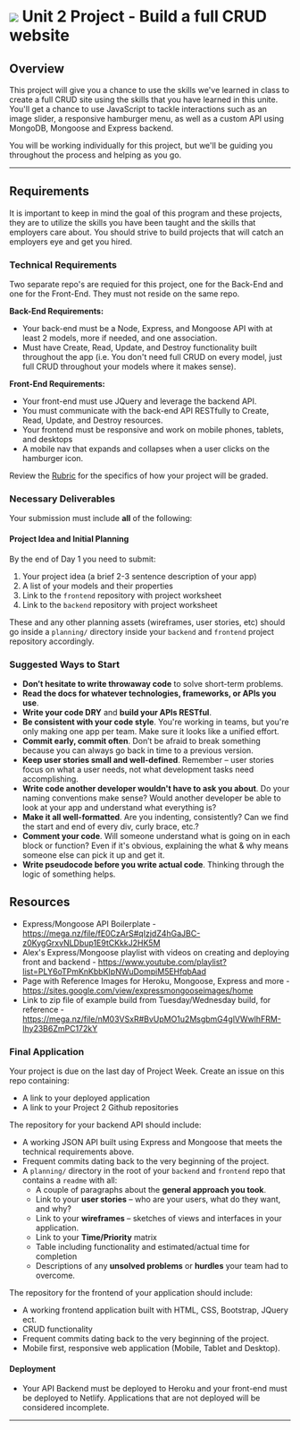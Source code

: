 # ![](https://ga-dash.s3.amazonaws.com/production/assets/logo-9f88ae6c9c3871690e33280fcf557f33.png) Unit 2 Project - Build a full CRUD website

## Overview

This project will give you a chance to use the skills we've learned in class to create a full CRUD site using the skills that you have learned in this unite. You'll get a chance to use JavaScript to tackle interactions such as an image slider, a responsive hamburger menu, as well as a custom API using MongoDB, Mongoose and Express backend.

You will be working individually for this project, but we'll be guiding you throughout the process and helping as you go.

---

## Requirements
It is important to keep in mind the goal of this program and these projects, they are to utilize the skills you have been taught and the skills that employers care about. You should strive to build projects that will catch an employers eye and get you hired.

### Technical Requirements
Two separate repo's are requied for this project, one for the Back-End and one for the Front-End. They must not reside on the same repo.

**Back-End Requirements:**

- Your back-end must be a Node, Express, and Mongoose API with at least 2
  models, more if needed, and one association.
- Must have Create, Read, Update, and Destroy functionality built throughout the
  app (i.e. You don't need full CRUD on every model, just full CRUD throughout
  your models where it makes sense).

**Front-End Requirements:**
- Your front-end must use JQuery and leverage the backend API.
- You must communicate with the back-end API RESTfully to Create, Read, Update,
  and Destroy resources.
- Your frontend must be responsive and work on mobile phones, tablets, and desktops
- A mobile nav that expands and collapses when a user clicks on the hamburger icon.

Review the [Rubric](https://git.generalassemb.ly/SEIR-629/project-2/blob/master/evaluation-rubric.md) for the specifics of how your project will
be graded.


### Necessary Deliverables
Your submission must include **all** of the following:

#### Project Idea and Initial Planning
By the end of Day 1 you need to submit:

1. Your project idea (a brief 2-3 sentence description of your app)
2. A list of your models and their properties
3. Link to the `frontend` repository with project worksheet
4. Link to the `backend` repository with project worksheet

These and any other planning assets (wireframes, user stories, etc) should go
inside a `planning/` directory inside your `backend` and `frontend` project repository accordingly.

### Suggested Ways to Start

- **Don’t hesitate to write throwaway code** to solve short-term problems.
- **Read the docs for whatever technologies, frameworks, or APIs you use**.
- **Write your code DRY** and **build your APIs RESTful**.
- **Be consistent with your code style**. You're working in teams, but you're only making one app per team. Make sure it looks like a unified effort.
- **Commit early, commit often**. Don’t be afraid to break something because you can always go back in time to a previous version.
- **Keep user stories small and well-defined**. Remember – user stories focus on what a user needs, not what development tasks need accomplishing.
- **Write code another developer wouldn't have to ask you about**. Do your naming conventions make sense? Would another developer be able to look at your app and understand what everything is?
- **Make it all well-formatted**. Are you indenting, consistently? Can we find the start and end of every div, curly brace, etc.?
- **Comment your code**. Will someone understand what is going on in each block or function? Even if it's obvious, explaining the what & why means someone else can pick it up and get it.
- **Write pseudocode before you write actual code**. Thinking through the logic of something helps.

## Resources
- Express/Mongoose API Boilerplate - https://mega.nz/file/fE0CzArS#qIzjdZ4hGaJBC-z0KygGrxvNLDbup1E9tCKkkJ2HK5M
- Alex's Express/Mongoose playlist with videos on creating and deploying front and backend - https://www.youtube.com/playlist?list=PLY6oTPmKnKbbKIpNWuDompiM5EHfqbAad
- Page with Reference Images for Heroku, Mongoose, Express and more - https://sites.google.com/view/expressmongooseimages/home
- Link to zip file of example build from Tuesday/Wednesday build, for reference - https://mega.nz/file/nM03VSxR#BvUpMO1u2MsgbmG4glVWwlhFRM-lhy23B6ZmPC172kY

### Final Application

Your project is due on the last day of Project Week. Create an issue on this repo containing:

- A link to your deployed application
- A link to your Project 2 Github repositories

The repository for your backend API should include:

- A working JSON API built using Express and Mongoose that meets the technical requirements above.
- Frequent commits dating back to the very beginning of the project.
- A `planning/` directory in the root of your `backend` and `frontend` repo that contains a `readme` with all: 
    - A couple of paragraphs about the **general approach you took**.
    - Link to your **user stories** – who are your users, what do they want, and why?
    - Link to your **wireframes** – sketches of  views and interfaces in your application.
    - Link to your **Time/Priority** matrix 
    - Table including functionality and estimated/actual time for completion
    - Descriptions of any **unsolved problems** or **hurdles** your team had to overcome.

The repository for the frontend of your application should include:

- A working frontend application built with HTML, CSS, Bootstrap, JQuery ect.
- CRUD functionality
- Frequent commits dating back to the very beginning of the project.
- Mobile first, responsive web application (Mobile, Tablet and Desktop).

#### Deployment

- Your API Backend must be deployed to Heroku and your front-end must be deployed to
  Netlify. Applications that are not deployed will be considered incomplete.
 
---
